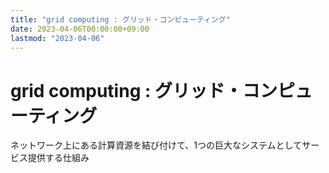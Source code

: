 ```yaml
---
title: "grid computing : グリッド・コンピューティング"
date: 2023-04-06T00:00:00+09:00
lastmod: "2023-04-06"
---
```

# grid computing : グリッド・コンピューティング

ネットワーク上にある計算資源を結び付けて、1つの巨大なシステムとしてサービス提供する仕組み